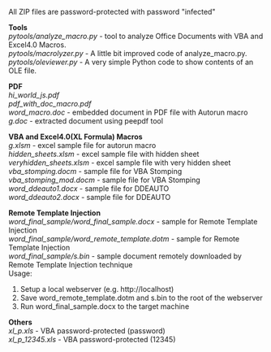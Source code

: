 
All ZIP files are password-protected with password "infected"

**Tools**<br>
*pytools/analyze_macro.py* - tool to analyze Office Documents with VBA and Excel4.0 Macros.<br>
*pytools/macrolyzer.py* - A little bit improved code of analyze_macro.py.<br>
*pytools/oleviewer.py* - A very simple Python code to show contents of an OLE file.<br>

**PDF**<br>
*hi_world_js.pdf*<br>
*pdf_with_doc_macro.pdf*<br>
*word_macro.doc* - embedded document in PDF file with Autorun macro<br>
*g.doc* - extracted document using peepdf tool<br>

**VBA and Excel4.0(XL Formula) Macros**<br>
*g.xlsm* - excel sample file for autorun macro<br>
*hidden_sheets.xlsm* - excel sample file with hidden sheet<br>
*veryhidden_sheets.xlsm* - excel sample file with very hidden sheet<br>
*vba_stomping.docm* - sample file for VBA Stomping<br>
*vba_stomping_mod.docm* - sample file for VBA Stomping<br>
*word_ddeauto1.docx* - sample file for DDEAUTO<br>
*word_ddeauto2.docx* - sample file for DDEAUTO<br>

**Remote Template Injection**<br>
*word_final_sample/word_final_sample.docx* - sample for Remote Template Injection<br>
*word_final_sample/word_remote_template.dotm* - sample for Remote Template Injection<br>
*word_final_sample/s.bin* - sample document remotely downloaded by Remote Template Injection technique<br>
Usage:
1. Setup a local webserver (e.g. http://localhost)<br>
2. Save word_remote_template.dotm and s.bin to the root of the webserver<br>
3. Run word_final_sample.docx to the target machine<br>

**Others**<br>
*xl_p.xls* - VBA password-protected (password)<br>
*xl_p_12345.xls* - VBA password-protected (12345)<br>




